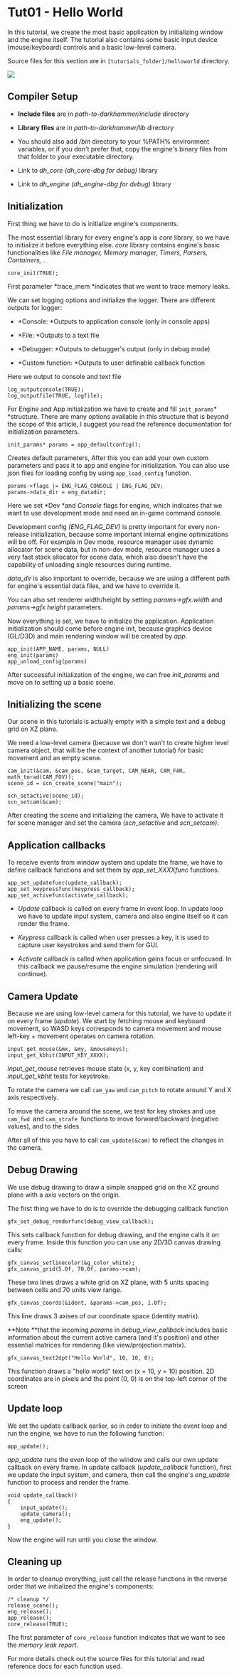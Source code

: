 Tut01 - Hello World
===================

In this tutorial, we create the most basic application by initializing window
and the engine itself. The tutorial also contains some basic input device
(mouse/keyboard) controls and a basic low-level camera.

Source files for this section are in `[tutorials_folder]/helloworld` directory.

![](<preview.jpg>)



Compiler Setup
--------------

-   **Include files** are in *path-to-darkhammer/include* directory

-   **Library files** are in *path-to-darkhammer/lib* directory

-   You should also add */bin* directory to your %PATH% environment variables,
    or if you don't prefer that, copy the engine's binary files from that folder
    to your executable directory.

-   Link to *dh_core (dh_core-dbg for debug)* library

-   Link to *dh_engine (dh_engine-dbg for debug)* library



Initialization
--------------

First thing we have to do is initialize engine's components.

The most essential library for every engine's app is *core* library, so we have
to initialize it before everything else. *core* library contains engine's basic
functionalities like *File manager, Memory manager, Timers, Parsers, Containers,
..*

~~~~~~~~~~~~~~~~~~~~~~~~~~~~~~~~~~~~~~~~~~~~~~~~~~~~~~~~~~~~~~~~~~~~~~~~~~~~~~~~
core_init(TRUE);
~~~~~~~~~~~~~~~~~~~~~~~~~~~~~~~~~~~~~~~~~~~~~~~~~~~~~~~~~~~~~~~~~~~~~~~~~~~~~~~~

First parameter *trace_mem *indicates that we want to trace memory leaks.



We can set logging options and initialize the logger. There are different
outputs for logger:

-   *Console: *Outputs to application console (only in console apps)

-   *File: *Outputs to a text file

-   *Debugger: *Outputs to debugger's output (only in debug mode)

-   *Custom function: *Outputs to user definable callback function



Here we output to console and text file

~~~~~~~~~~~~~~~~~~~~~~~~~~~~~~~~~~~~~~~~~~~~~~~~~~~~~~~~~~~~~~~~~~~~~~~~~~~~~~~~
log_outputconsole(TRUE);
log_outputfile(TRUE, logfile);
~~~~~~~~~~~~~~~~~~~~~~~~~~~~~~~~~~~~~~~~~~~~~~~~~~~~~~~~~~~~~~~~~~~~~~~~~~~~~~~~



For Engine and App initialization we have to create and fill `init_params`*
*structure. There are many options available in this structure that is beyond
the scope of this article, I suggest you read the reference documentation for
initialization parameters.



~~~~~~~~~~~~~~~~~~~~~~~~~~~~~~~~~~~~~~~~~~~~~~~~~~~~~~~~~~~~~~~~~~~~~~~~~~~~~~~~
init_params* params = app_defaultconfig();
~~~~~~~~~~~~~~~~~~~~~~~~~~~~~~~~~~~~~~~~~~~~~~~~~~~~~~~~~~~~~~~~~~~~~~~~~~~~~~~~

Creates default parameters, After this you can add your own custom parameters
and pass it to app and engine for initialization. You can also use json files
for loading config by using `app_load_config` function.

~~~~~~~~~~~~~~~~~~~~~~~~~~~~~~~~~~~~~~~~~~~~~~~~~~~~~~~~~~~~~~~~~~~~~~~~~~~~~~~~
params->flags |= ENG_FLAG_CONSOLE | ENG_FLAG_DEV;
params->data_dir = eng_datadir;
~~~~~~~~~~~~~~~~~~~~~~~~~~~~~~~~~~~~~~~~~~~~~~~~~~~~~~~~~~~~~~~~~~~~~~~~~~~~~~~~

Here we set *Dev *and *Console* flags for engine, which indicates that we want
to use development mode and need an in-game command console.

Development config *(ENG_FLAG_DEV)* is pretty important for every non-release
initialization, because some important internal engine optimizations will be
off. For example in Dev mode, resource manager uses dynamic allocator for scene
data, but in non-dev mode, resource manager uses a very fast stack allocator for
scene data, which also doesn't have the capability of unloading single resources
during runtime.

*data_dir* is also important to override, because we are using a different path
for engine's essential data files, and we have to override it.

You can also set renderer width/height by setting *params->gfx.width* and
*params->gfx.height* parameters.



Now everything is set, we have to initialize the application. Application
initialization should come before engine init, because graphics device (GL/D3D)
and main rendering window will be created by *app*.

~~~~~~~~~~~~~~~~~~~~~~~~~~~~~~~~~~~~~~~~~~~~~~~~~~~~~~~~~~~~~~~~~~~~~~~~~~~~~~~~
app_init(APP_NAME, params, NULL)
eng_init(params)
app_unload_config(params)
~~~~~~~~~~~~~~~~~~~~~~~~~~~~~~~~~~~~~~~~~~~~~~~~~~~~~~~~~~~~~~~~~~~~~~~~~~~~~~~~

After successful initialization of the engine, we can free *init_params* and
move on to setting up a basic scene.



Initializing the scene
----------------------

Our scene in this tutorials is actually empty with a simple text and a debug
grid on XZ plane.

We need a low-level camera (because we don't wan't to create higher level camera
object, that will be the context of another tutorial) for basic movement and an
empty scene.

~~~~~~~~~~~~~~~~~~~~~~~~~~~~~~~~~~~~~~~~~~~~~~~~~~~~~~~~~~~~~~~~~~~~~~~~~~~~~~~~
cam_init(&cam, &cam_pos, &cam_target, CAM_NEAR, CAM_FAR, math_torad(CAM_FOV));
scene_id = scn_create_scene("main");

scn_setactive(scene_id);
scn_setcam(&cam);

~~~~~~~~~~~~~~~~~~~~~~~~~~~~~~~~~~~~~~~~~~~~~~~~~~~~~~~~~~~~~~~~~~~~~~~~~~~~~~~~

After creating the scene and initializing the camera, We have to activate it for
scene manager and set the camera (*scn_setactive* and *scn_setcam)*.



Application callbacks
---------------------

To receive events from window system and update the frame, we have to define
callback functions and set them by *app_set_XXXXfunc* functions.

~~~~~~~~~~~~~~~~~~~~~~~~~~~~~~~~~~~~~~~~~~~~~~~~~~~~~~~~~~~~~~~~~~~~~~~~~~~~~~~~
app_set_updatefunc(update_callback);
app_set_keypressfunc(keypress_callback);
app_set_activefunc(activate_callback);
~~~~~~~~~~~~~~~~~~~~~~~~~~~~~~~~~~~~~~~~~~~~~~~~~~~~~~~~~~~~~~~~~~~~~~~~~~~~~~~~

-   *Update* callback is called on every frame in event loop. In update loop we
    have to update input system, camera and also engine itself so it can render
    the frame.

-   *Keypress* callback is called when user presses a key, it is used to capture
    user keystrokes and send them for GUI.

-   *Activate* callback is called when application gains focus or unfocused. In
    this callback we pause/resume the engine simulation (rendering will
    continue).



Camera Update
-------------

Because we are using low-level camera for this tutorial, we have to update it on
every frame (*update*). We start by fetching mouse and keyboard movement, so
WASD keys corresponds to camera movement and mouse left-key + movement operates
on camera rotation.

~~~~~~~~~~~~~~~~~~~~~~~~~~~~~~~~~~~~~~~~~~~~~~~~~~~~~~~~~~~~~~~~~~~~~~~~~~~~~~~~
input_get_mouse(&mx, &my, &mousekeys);
input_get_kbhit(INPUT_KEY_XXXX);
~~~~~~~~~~~~~~~~~~~~~~~~~~~~~~~~~~~~~~~~~~~~~~~~~~~~~~~~~~~~~~~~~~~~~~~~~~~~~~~~

*input_get_mouse* retrieves mouse state (x, y, key combination) and
*input_get_kbhit* tests for keystroke.

To rotate the camera we call `cam_yaw` and `cam_pitch` to rotate around Y and X
axis respectively.

To move the camera around the scene, we test for key strokes and use `cam_fwd
`and `cam_strafe `functions to move forward/backward (negative values), and to
the sides.

After all of this you have to call `cam_update(&cam)` to reflect the changes in
the camera.



Debug Drawing
-------------

We use debug drawing to draw a simple snapped grid on the XZ ground plane with a
axis vectors on the origin.

The first thing we have to do is to override the debugging callback function

~~~~~~~~~~~~~~~~~~~~~~~~~~~~~~~~~~~~~~~~~~~~~~~~~~~~~~~~~~~~~~~~~~~~~~~~~~~~~~~~
gfx_set_debug_renderfunc(debug_view_callback);
~~~~~~~~~~~~~~~~~~~~~~~~~~~~~~~~~~~~~~~~~~~~~~~~~~~~~~~~~~~~~~~~~~~~~~~~~~~~~~~~

This sets callback function for debug drawing, and the engine calls it on every
frame. Inside this function you can use any 2D/3D canvas drawing calls:

~~~~~~~~~~~~~~~~~~~~~~~~~~~~~~~~~~~~~~~~~~~~~~~~~~~~~~~~~~~~~~~~~~~~~~~~~~~~~~~~
gfx_canvas_setlinecolor(&g_color_white);
gfx_canvas_grid(5.0f, 70.0f, params->cam);
~~~~~~~~~~~~~~~~~~~~~~~~~~~~~~~~~~~~~~~~~~~~~~~~~~~~~~~~~~~~~~~~~~~~~~~~~~~~~~~~

These two lines draws a white grid on XZ plane, with 5 units spacing between
cells and 70 units view range.

~~~~~~~~~~~~~~~~~~~~~~~~~~~~~~~~~~~~~~~~~~~~~~~~~~~~~~~~~~~~~~~~~~~~~~~~~~~~~~~~
gfx_canvas_coords(&ident, &params->cam_pos, 1.0f);
~~~~~~~~~~~~~~~~~~~~~~~~~~~~~~~~~~~~~~~~~~~~~~~~~~~~~~~~~~~~~~~~~~~~~~~~~~~~~~~~

This line draws 3 axises of our coordinate space (identity matrix).

**Note **that the incoming *params* in *debug_view_callback* includes basic
information about the current active camera (and it's position) and other
essential matrices for rendering (like view/projection matrix).

~~~~~~~~~~~~~~~~~~~~~~~~~~~~~~~~~~~~~~~~~~~~~~~~~~~~~~~~~~~~~~~~~~~~~~~~~~~~~~~~
gfx_canvas_text2dpt("Hello World", 10, 10, 0);
~~~~~~~~~~~~~~~~~~~~~~~~~~~~~~~~~~~~~~~~~~~~~~~~~~~~~~~~~~~~~~~~~~~~~~~~~~~~~~~~

This function draws a "hello world" text on (x = 10, y = 10) position. 2D
coordinates are in pixels and the point (0, 0) is on the top-left corner of the
screen



Update loop
-----------

We set the update callback earlier, so in order to initiate the event loop and
run the engine, we have to run the following function:

~~~~~~~~~~~~~~~~~~~~~~~~~~~~~~~~~~~~~~~~~~~~~~~~~~~~~~~~~~~~~~~~~~~~~~~~~~~~~~~~
app_update();
~~~~~~~~~~~~~~~~~~~~~~~~~~~~~~~~~~~~~~~~~~~~~~~~~~~~~~~~~~~~~~~~~~~~~~~~~~~~~~~~

*app_update* runs the even loop of the window and calls our own update callback
on every frame. In update callback (*update_callback* function), first we update
the input system, and camera, then call the engine's *eng_update* function to
process and render the frame.

~~~~~~~~~~~~~~~~~~~~~~~~~~~~~~~~~~~~~~~~~~~~~~~~~~~~~~~~~~~~~~~~~~~~~~~~~~~~~~~~
void update_callback()
{
    input_update();
    update_camera();
    eng_update();
}
~~~~~~~~~~~~~~~~~~~~~~~~~~~~~~~~~~~~~~~~~~~~~~~~~~~~~~~~~~~~~~~~~~~~~~~~~~~~~~~~

Now the engine will run until you close the window.



Cleaning up
-----------

In order to cleanup everything, just call the release functions in the reverse
order that we initialized the engine's components:

~~~~~~~~~~~~~~~~~~~~~~~~~~~~~~~~~~~~~~~~~~~~~~~~~~~~~~~~~~~~~~~~~~~~~~~~~~~~~~~~
/* cleanup */
release_scene();
eng_release();
app_release();
core_release(TRUE);
~~~~~~~~~~~~~~~~~~~~~~~~~~~~~~~~~~~~~~~~~~~~~~~~~~~~~~~~~~~~~~~~~~~~~~~~~~~~~~~~

The first parameter of `core_release` function indicates that we want to see the
*memory leak report*.



For more details check out the source files for this tutorial and read reference
docs for each function used.


